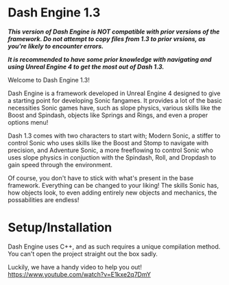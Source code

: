 # Dash Engine 1.3
***This version of Dash Engine is NOT compatible with prior versions of the framework. Do not attempt to copy files from 1.3 to prior vrsions, as you're likely to encounter errors.***

***It is recommended to have some prior knowledge with navigating and using Unreal Engine 4 to get the most out of Dash 1.3.***

Welcome to Dash Engine 1.3!

Dash Engine is a framework developed in Unreal Engine 4 designed to give a starting point for developing Sonic fangames. It provides a lot of the basic necessities Sonic games have, such as slope physics, various skills like the Boost and Spindash, objects like Springs and Rings, and even a proper options menu!

Dash 1.3 comes with two characters to start with; Modern Sonic, a stiffer to control Sonic who uses skills like the Boost and Stomp to navigate with precision, and Adventure Sonic, a more freeflowing to control Sonic who uses slope physics in conjuction with the Spindash, Roll, and Dropdash to gain speed through the environment.

Of course, you don't have to stick with what's present in the base framework. Everything can be changed to your liking! The skills Sonic has, how objects look, to even adding entirely new objects and mechanics, the possabilities are endless!

# Setup/Installation

Dash Engine uses C++, and as such requires a unique compilation method. You can't open the project straight out the box sadly.

Luckily, we have a handy video to help you out!
https://www.youtube.com/watch?v=E1kxe2q7DmY
